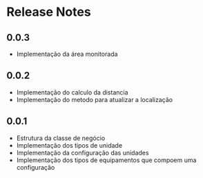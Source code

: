 # Release Notes

## 0.0.3
+ Implementação da área monitorada

## 0.0.2
+ Implementação do calculo da distancia
+ Implementação do metodo para atualizar a localização

## 0.0.1
+ Estrutura da classe de negócio 
+ Implementação dos tipos de unidade
+ Implementação da configuração das unidades
+ Implementação dos tipos de equipamentos que compoem uma configuração